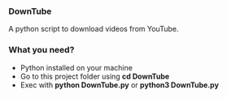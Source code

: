 ### DownTube
A python script to download videos from YouTube.

### What you need?
- Python installed on your machine
- Go to this project folder using **cd DownTube**
- Exec with **python DownTube.py** or **python3 DownTube.py**
